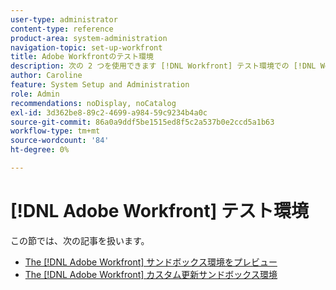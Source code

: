 ```yaml
---
user-type: administrator
content-type: reference
product-area: system-administration
navigation-topic: set-up-workfront
title: Adobe Workfrontのテスト環境
description: 次の 2 つを使用できます [!DNL Workfront] テスト環境での [!DNL Workfront] 実稼動環境。 プレビューサンドボックスは、Workfrontが週末に更新します。 ライブ環境に追加されたデータは、金曜日に次の月曜日までにプレビューサンドボックスに表示されます。 カスタム更新サンドボックスは、個別のテスト環境で、手動で更新されます。 カスタム更新サンドボックスを取得するには、追加のコストが必要です。
author: Caroline
feature: System Setup and Administration
role: Admin
recommendations: noDisplay, noCatalog
exl-id: 3d362be8-89c2-4699-a984-59c9234b4a0c
source-git-commit: 86a0a9ddf5be1515ed8f5c2a537b0e2ccd5a1b63
workflow-type: tm+mt
source-wordcount: '84'
ht-degree: 0%

---
```


# [!DNL Adobe Workfront] テスト環境

この節では、次の記事を扱います。

* [The [!DNL Adobe Workfront] サンドボックス環境をプレビュー](../../../administration-and-setup/set-up-workfront/workfront-testing-environments/wf-preview-sandbox-environment.md)
* [The [!DNL Adobe Workfront] カスタム更新サンドボックス環境](../../../administration-and-setup/set-up-workfront/workfront-testing-environments/wf-custom-refresh-sandbox-environment.md)
